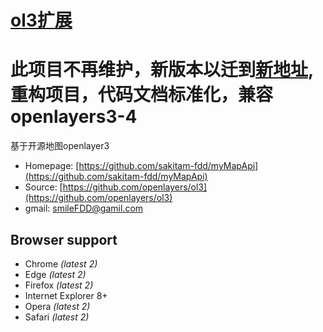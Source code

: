 # [ol3扩展](smileFDD@gmail.com)

# 此项目不再维护，新版本以迁到[新地址](https://github.com/sakitam-fdd/ol-extent), 重构项目，代码文档标准化，兼容openlayers3-4

基于开源地图openlayer3

* Homepage: [https://github.com/sakitam-fdd/myMapApi](https://github.com/sakitam-fdd/myMapApi)
* Source: [https://github.com/openlayers/ol3](https://github.com/openlayers/ol3)
* gmail: smileFDD@gamil.com

## Browser support

* Chrome *(latest 2)*
* Edge *(latest 2)*
* Firefox *(latest 2)*
* Internet Explorer 8+
* Opera *(latest 2)*
* Safari *(latest 2)*
